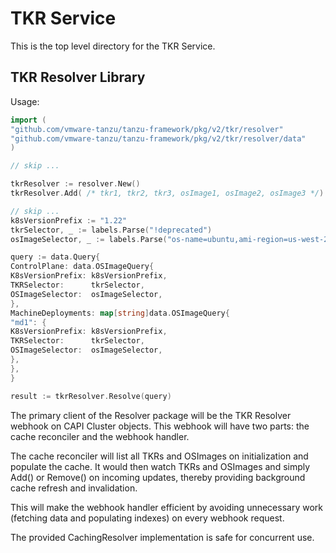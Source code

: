 # TKR Service

This is the top level directory for the TKR Service.

## TKR Resolver Library

Usage:

```go
import (
"github.com/vmware-tanzu/tanzu-framework/pkg/v2/tkr/resolver"
"github.com/vmware-tanzu/tanzu-framework/pkg/v2/tkr/resolver/data"
)

// skip ...

tkrResolver := resolver.New()
tkrResolver.Add( /* tkr1, tkr2, tkr3, osImage1, osImage2, osImage3 */)

// skip ...
k8sVersionPrefix := "1.22"
tkrSelector, _ := labels.Parse("!deprecated")
osImageSelector, _ := labels.Parse("os-name=ubuntu,ami-region=us-west-2")

query := data.Query{
ControlPlane: data.OSImageQuery{
K8sVersionPrefix: k8sVersionPrefix,
TKRSelector:      tkrSelector,
OSImageSelector:  osImageSelector,
},
MachineDeployments: map[string]data.OSImageQuery{
"md1": {
K8sVersionPrefix: k8sVersionPrefix,
TKRSelector:      tkrSelector,
OSImageSelector:  osImageSelector,
},
},
}

result := tkrResolver.Resolve(query)
```

The primary client of the Resolver package will be the TKR Resolver webhook on CAPI Cluster objects. This webhook will
have two parts: the cache reconciler and the webhook handler.

The cache reconciler will list all TKRs and OSImages on initialization and populate the cache. It would then watch TKRs
and OSImages and simply Add() or Remove() on incoming updates, thereby providing background cache refresh and
invalidation.

This will make the webhook handler efficient by avoiding unnecessary work (fetching data and populating indexes) on
every webhook request.

The provided CachingResolver implementation is safe for concurrent use.

